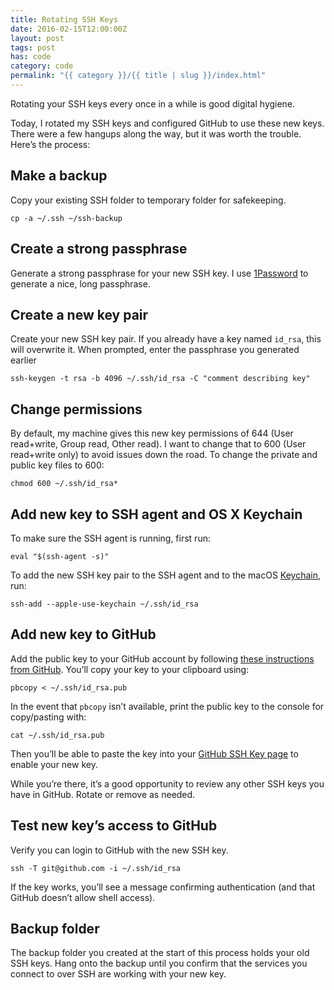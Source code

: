```yaml
---
title: Rotating SSH Keys
date: 2016-02-15T12:00:00Z
layout: post
tags: post
has: code
category: code
permalink: "{{ category }}/{{ title | slug }}/index.html"
---
```


Rotating your SSH keys every once in a while is good digital hygiene.

Today, I rotated my SSH keys and configured GitHub to use these new keys. There were a few hangups along the way, but it was worth the trouble. Here&rsquo;s the process:

## Make a backup

Copy your existing SSH folder to temporary folder for safekeeping.

`cp -a ~/.ssh ~/ssh-backup`

## Create a strong passphrase

Generate a strong passphrase for your new SSH key. I use [1Password](https://agilebits.com/onepassword) to generate a nice, long passphrase.

## Create a new key pair

Create your new SSH key pair. If you already have a key named `id_rsa`, this will overwrite it. When prompted, enter the passphrase you generated earlier

`ssh-keygen -t rsa -b 4096 ~/.ssh/id_rsa -C "comment describing key"`

## Change permissions

By default, my machine gives this new key permissions of 644 (User read+write, Group read, Other read). I want to change that to 600 (User read+write only) to avoid issues down the road. To change the private and public key files to 600:

`chmod 600 ~/.ssh/id_rsa*`

## Add new key to SSH agent and OS X Keychain

To make sure the SSH agent is running, first run:

`eval "$(ssh-agent -s)"`

To add the new SSH key pair to the SSH agent and to the macOS [Keychain](<https://en.wikipedia.org/wiki/Keychain_(software)>), run:

`ssh-add --apple-use-keychain ~/.ssh/id_rsa`

## Add new key to GitHub

Add the public key to your GitHub account by following [these instructions from GitHub](https://help.github.com/articles/adding-a-new-ssh-key-to-your-github-account/). You&rsquo;ll copy your key to your clipboard using:

`pbcopy < ~/.ssh/id_rsa.pub`

In the event that `pbcopy` isn&rsquo;t available, print the public key to the console for copy/pasting with:

`cat ~/.ssh/id_rsa.pub`

Then you&rsquo;ll be able to paste the key into your [GitHub SSH Key page](https://github.com/settings/ssh) to enable your new key.

While you&rsquo;re there, it&rsquo;s a good opportunity to review any other SSH keys you have in GitHub. Rotate or remove as needed.

## Test new key&rsquo;s access to GitHub

Verify you can login to GitHub with the new SSH key.

`ssh -T git@github.com -i ~/.ssh/id_rsa`

If the key works, you&rsquo;ll see a message confirming authentication (and that GitHub doesn&rsquo;t allow shell access).

## Backup folder

The backup folder you created at the start of this process holds your old SSH keys. Hang onto the backup until you confirm that the services you connect to over SSH are working with your new key.
